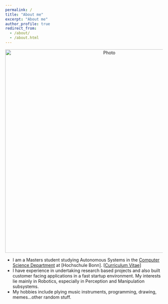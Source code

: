 ```yaml
---
permalink: /
title: "About me"
excerpt: "About me"
author_profile: true
redirect_from: 
  - /about/
  - /about.html
---
```


<p align="center">
  <img src="https://njanirudh.github.io/files/large.jpg?raw=true" alt="Photo" style="width: 650px;"/> 
</p>

* I am a Masters student studying Autonomous Systems in the [Computer Science Department](https://www.h-brs.de/en/inf/study/master/autonomous-systems) at [Hochschule Bonn]. [[Curriculum Vitae](https://njanirudh.github.io/files/Anirudh_NJ_CV.pdf)]
* I have experience in undertaking research based projects and also built customer facing applications in a fast startup environment. My interests lie mainly in Robotics, especially in Perception and Manipulation subsystems. 
* My hobbies include plying music instruments, programming, drawing, memes...other random stuff.




